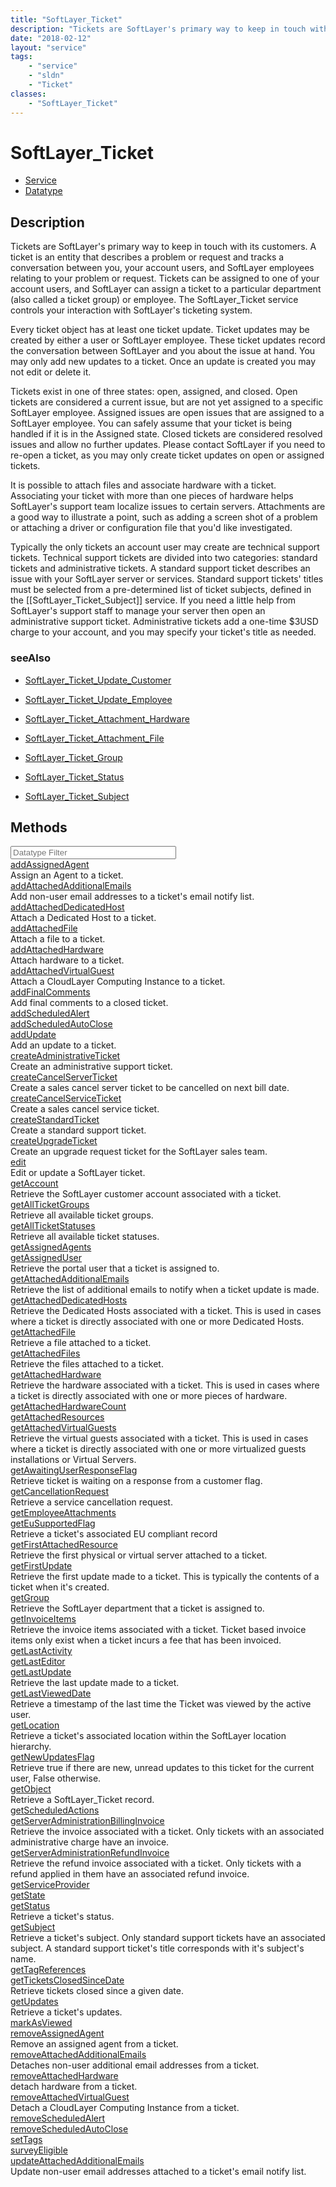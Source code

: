 ```yaml
---
title: "SoftLayer_Ticket"
description: "Tickets are SoftLayer's primary way to keep in touch with its customers. A ticket is an entity that describes a problem... "
date: "2018-02-12"
layout: "service"
tags:
    - "service"
    - "sldn"
    - "Ticket"
classes:
    - "SoftLayer_Ticket"
---
```

# SoftLayer_Ticket
<div id='service-datatype'>
    <ul id='sldn-reference-tabs'>
    <li id='service'> <a href='/reference/services/SoftLayer_Ticket' >Service</a></li>    <li id='datatype'> <a href='/reference/datatypes/SoftLayer_Ticket' >Datatype</a></li>
    </ul>
</div>

## Description
Tickets are SoftLayer's primary way to keep in touch with its customers. A ticket is an entity that describes a problem or request and tracks a conversation between you, your account users, and SoftLayer employees relating to your problem or request. Tickets can be assigned to one of your account users, and SoftLayer can assign a ticket to a particular department (also called a ticket group) or employee. The SoftLayer_Ticket service controls your interaction with SoftLayer's ticketing system. 

Every ticket object has at least one ticket update. Ticket updates may be created by either a user or SoftLayer employee. These ticket updates record the conversation between SoftLayer and you about the issue at hand. You may only add new updates to a ticket. Once an update is created you may not edit or delete it. 

Tickets exist in one of three states: open, assigned, and closed. Open tickets are considered a current issue, but are not yet assigned to a specific SoftLayer employee. Assigned issues are open issues that are assigned to a SoftLayer employee. You can safely assume that your ticket is being handled if it is in the Assigned state. Closed tickets are considered resolved issues and allow no further updates. Please contact SoftLayer if you need to re-open a ticket, as you may only create ticket updates on open or assigned tickets. 

It is possible to attach files and associate hardware with a ticket. Associating your ticket with more than one pieces of hardware helps SoftLayer's support team localize issues to certain servers. Attachments are a good way to illustrate a point, such as adding a screen shot of a problem or attaching a driver or configuration file that you'd like investigated. 

Typically the only tickets an account user may create are technical support tickets. Technical support tickets are divided into two categories: standard tickets and administrative tickets. A standard support ticket describes an issue with your SoftLayer server or services. Standard support tickets' titles must be selected from a pre-determined list of ticket subjects, defined in the [[SoftLayer_Ticket_Subject]] service. If you need a little help from SoftLayer's support staff to manage your server then open an administrative support ticket. Administrative tickets add a one-time $3USD charge to your account, and you may specify your ticket's title as needed. 



### seeAlso

* [SoftLayer_Ticket_Update_Customer](/reference/datatypes/SoftLayer_Ticket_Update_Customer )


* [SoftLayer_Ticket_Update_Employee](/reference/services/SoftLayer_Ticket_Update_Employee )


* [SoftLayer_Ticket_Attachment_Hardware](/reference/datatypes/SoftLayer_Ticket_Attachment_Hardware )


* [SoftLayer_Ticket_Attachment_File](/reference/services/SoftLayer_Ticket_Attachment_File )


* [SoftLayer_Ticket_Group](/reference/datatypes/SoftLayer_Ticket_Group )


* [SoftLayer_Ticket_Status](/reference/datatypes/SoftLayer_Ticket_Status )


* [SoftLayer_Ticket_Subject](/reference/services/SoftLayer_Ticket_Subject )


        
<div id="properties" class="content">
    <h2>Methods</h2>
    <div class="view-filters">
        <div class="clearfix">
            <div class="search-input-box">
                <input placeholder="Datatype Filter" onkeyup="titleSearch(inputId='edit-combine', divId='method-div', elementClass='method-row')" 
                    type="text" id="edit-combine" value="" size="30" maxlength="128" class="form-text">
            </div>
        </div>
    </div>
    <div id="method-div">
            <div class="method-row">
                        <span class='view-field-title'><a href='/reference/services/SoftLayer_Ticket/addAssignedAgent'> addAssignedAgent</a> </span>
            <div class='views-field-body'>Assign an Agent to a ticket.</div>
        </div>
            <div class="method-row">
                        <span class='view-field-title'><a href='/reference/services/SoftLayer_Ticket/addAttachedAdditionalEmails'> addAttachedAdditionalEmails</a> </span>
            <div class='views-field-body'>Add non-user email addresses to a ticket's email notify list.</div>
        </div>
            <div class="method-row">
                        <span class='view-field-title'><a href='/reference/services/SoftLayer_Ticket/addAttachedDedicatedHost'> addAttachedDedicatedHost</a> </span>
            <div class='views-field-body'>Attach a Dedicated Host to a ticket.</div>
        </div>
            <div class="method-row">
                        <span class='view-field-title'><a href='/reference/services/SoftLayer_Ticket/addAttachedFile'> addAttachedFile</a> </span>
            <div class='views-field-body'>Attach a file to a ticket.</div>
        </div>
            <div class="method-row">
                        <span class='view-field-title'><a href='/reference/services/SoftLayer_Ticket/addAttachedHardware'> addAttachedHardware</a> </span>
            <div class='views-field-body'>Attach hardware to a ticket.</div>
        </div>
            <div class="method-row">
                        <span class='view-field-title'><a href='/reference/services/SoftLayer_Ticket/addAttachedVirtualGuest'> addAttachedVirtualGuest</a> </span>
            <div class='views-field-body'>Attach a CloudLayer Computing Instance to a ticket.</div>
        </div>
            <div class="method-row">
                        <span class='view-field-title'><a href='/reference/services/SoftLayer_Ticket/addFinalComments'> addFinalComments</a> </span>
            <div class='views-field-body'>Add final comments to a closed ticket.</div>
        </div>
            <div class="method-row">
                        <span class='view-field-title'><a href='/reference/services/SoftLayer_Ticket/addScheduledAlert'> addScheduledAlert</a> </span>
            <div class='views-field-body'></div>
        </div>
            <div class="method-row">
                        <span class='view-field-title'><a href='/reference/services/SoftLayer_Ticket/addScheduledAutoClose'> addScheduledAutoClose</a> </span>
            <div class='views-field-body'></div>
        </div>
            <div class="method-row">
                        <span class='view-field-title'><a href='/reference/services/SoftLayer_Ticket/addUpdate'> addUpdate</a> </span>
            <div class='views-field-body'>Add an update to a ticket.</div>
        </div>
            <div class="method-row">
                        <span class='view-field-title'><a href='/reference/services/SoftLayer_Ticket/createAdministrativeTicket'> createAdministrativeTicket</a> </span>
            <div class='views-field-body'>Create an administrative support ticket.</div>
        </div>
            <div class="method-row">
                        <span class='view-field-title'><a href='/reference/services/SoftLayer_Ticket/createCancelServerTicket'> createCancelServerTicket</a> </span>
            <div class='views-field-body'>Create a sales cancel server ticket to be cancelled on next bill date.</div>
        </div>
            <div class="method-row">
                        <span class='view-field-title'><a href='/reference/services/SoftLayer_Ticket/createCancelServiceTicket'> createCancelServiceTicket</a> </span>
            <div class='views-field-body'>Create a sales cancel service ticket.</div>
        </div>
            <div class="method-row">
                        <span class='view-field-title'><a href='/reference/services/SoftLayer_Ticket/createStandardTicket'> createStandardTicket</a> </span>
            <div class='views-field-body'>Create a standard support ticket.</div>
        </div>
            <div class="method-row">
                        <span class='view-field-title'><a href='/reference/services/SoftLayer_Ticket/createUpgradeTicket'> createUpgradeTicket</a> </span>
            <div class='views-field-body'>Create an upgrade request ticket for the SoftLayer sales team.</div>
        </div>
            <div class="method-row">
                        <span class='view-field-title'><a href='/reference/services/SoftLayer_Ticket/edit'> edit</a> </span>
            <div class='views-field-body'>Edit or update a SoftLayer ticket.</div>
        </div>
            <div class="method-row">
                        <span class='view-field-title'><a href='/reference/services/SoftLayer_Ticket/getAccount'> getAccount</a> </span>
            <div class='views-field-body'>Retrieve the SoftLayer customer account associated with a ticket.</div>
        </div>
            <div class="method-row">
                        <span class='view-field-title'><a href='/reference/services/SoftLayer_Ticket/getAllTicketGroups'> getAllTicketGroups</a> </span>
            <div class='views-field-body'>Retrieve all available ticket groups. </div>
        </div>
            <div class="method-row">
                        <span class='view-field-title'><a href='/reference/services/SoftLayer_Ticket/getAllTicketStatuses'> getAllTicketStatuses</a> </span>
            <div class='views-field-body'>Retrieve all available ticket statuses. </div>
        </div>
            <div class="method-row">
                        <span class='view-field-title'><a href='/reference/services/SoftLayer_Ticket/getAssignedAgents'> getAssignedAgents</a> </span>
            <div class='views-field-body'></div>
        </div>
            <div class="method-row">
                        <span class='view-field-title'><a href='/reference/services/SoftLayer_Ticket/getAssignedUser'> getAssignedUser</a> </span>
            <div class='views-field-body'>Retrieve the portal user that a ticket is assigned to.</div>
        </div>
            <div class="method-row">
                        <span class='view-field-title'><a href='/reference/services/SoftLayer_Ticket/getAttachedAdditionalEmails'> getAttachedAdditionalEmails</a> </span>
            <div class='views-field-body'>Retrieve the list of additional emails to notify when a ticket update is made.</div>
        </div>
            <div class="method-row">
                        <span class='view-field-title'><a href='/reference/services/SoftLayer_Ticket/getAttachedDedicatedHosts'> getAttachedDedicatedHosts</a> </span>
            <div class='views-field-body'>Retrieve the Dedicated Hosts associated with a ticket. This is used in cases where a ticket is directly associated with one or more Dedicated Hosts.</div>
        </div>
            <div class="method-row">
                        <span class='view-field-title'><a href='/reference/services/SoftLayer_Ticket/getAttachedFile'> getAttachedFile</a> </span>
            <div class='views-field-body'>Retrieve a file attached to a ticket.</div>
        </div>
            <div class="method-row">
                        <span class='view-field-title'><a href='/reference/services/SoftLayer_Ticket/getAttachedFiles'> getAttachedFiles</a> </span>
            <div class='views-field-body'>Retrieve the files attached to a ticket.</div>
        </div>
            <div class="method-row">
                        <span class='view-field-title'><a href='/reference/services/SoftLayer_Ticket/getAttachedHardware'> getAttachedHardware</a> </span>
            <div class='views-field-body'>Retrieve the hardware associated with a ticket. This is used in cases where a ticket is directly associated with one or more pieces of hardware.</div>
        </div>
            <div class="method-row">
                        <span class='view-field-title'><a href='/reference/services/SoftLayer_Ticket/getAttachedHardwareCount'> getAttachedHardwareCount</a> </span>
            <div class='views-field-body'></div>
        </div>
            <div class="method-row">
                        <span class='view-field-title'><a href='/reference/services/SoftLayer_Ticket/getAttachedResources'> getAttachedResources</a> </span>
            <div class='views-field-body'></div>
        </div>
            <div class="method-row">
                        <span class='view-field-title'><a href='/reference/services/SoftLayer_Ticket/getAttachedVirtualGuests'> getAttachedVirtualGuests</a> </span>
            <div class='views-field-body'>Retrieve the virtual guests associated with a ticket. This is used in cases where a ticket is directly associated with one or more virtualized guests installations or Virtual Servers.</div>
        </div>
            <div class="method-row">
                        <span class='view-field-title'><a href='/reference/services/SoftLayer_Ticket/getAwaitingUserResponseFlag'> getAwaitingUserResponseFlag</a> </span>
            <div class='views-field-body'>Retrieve ticket is waiting on a response from a customer flag.</div>
        </div>
            <div class="method-row">
                        <span class='view-field-title'><a href='/reference/services/SoftLayer_Ticket/getCancellationRequest'> getCancellationRequest</a> </span>
            <div class='views-field-body'>Retrieve a service cancellation request.</div>
        </div>
            <div class="method-row">
                        <span class='view-field-title'><a href='/reference/services/SoftLayer_Ticket/getEmployeeAttachments'> getEmployeeAttachments</a> </span>
            <div class='views-field-body'></div>
        </div>
            <div class="method-row">
                        <span class='view-field-title'><a href='/reference/services/SoftLayer_Ticket/getEuSupportedFlag'> getEuSupportedFlag</a> </span>
            <div class='views-field-body'>Retrieve a ticket's associated EU compliant record</div>
        </div>
            <div class="method-row">
                        <span class='view-field-title'><a href='/reference/services/SoftLayer_Ticket/getFirstAttachedResource'> getFirstAttachedResource</a> </span>
            <div class='views-field-body'>Retrieve the first physical or virtual server attached to a ticket.</div>
        </div>
            <div class="method-row">
                        <span class='view-field-title'><a href='/reference/services/SoftLayer_Ticket/getFirstUpdate'> getFirstUpdate</a> </span>
            <div class='views-field-body'>Retrieve the first update made to a ticket. This is typically the contents of a ticket when it's created.</div>
        </div>
            <div class="method-row">
                        <span class='view-field-title'><a href='/reference/services/SoftLayer_Ticket/getGroup'> getGroup</a> </span>
            <div class='views-field-body'>Retrieve the SoftLayer department that a ticket is assigned to.</div>
        </div>
            <div class="method-row">
                        <span class='view-field-title'><a href='/reference/services/SoftLayer_Ticket/getInvoiceItems'> getInvoiceItems</a> </span>
            <div class='views-field-body'>Retrieve the invoice items associated with a ticket. Ticket based invoice items only exist when a ticket incurs a fee that has been invoiced.</div>
        </div>
            <div class="method-row">
                        <span class='view-field-title'><a href='/reference/services/SoftLayer_Ticket/getLastActivity'> getLastActivity</a> </span>
            <div class='views-field-body'></div>
        </div>
            <div class="method-row">
                        <span class='view-field-title'><a href='/reference/services/SoftLayer_Ticket/getLastEditor'> getLastEditor</a> </span>
            <div class='views-field-body'></div>
        </div>
            <div class="method-row">
                        <span class='view-field-title'><a href='/reference/services/SoftLayer_Ticket/getLastUpdate'> getLastUpdate</a> </span>
            <div class='views-field-body'>Retrieve the last update made to a ticket.</div>
        </div>
            <div class="method-row">
                        <span class='view-field-title'><a href='/reference/services/SoftLayer_Ticket/getLastViewedDate'> getLastViewedDate</a> </span>
            <div class='views-field-body'>Retrieve a timestamp of the last time the Ticket was viewed by the active user.</div>
        </div>
            <div class="method-row">
                        <span class='view-field-title'><a href='/reference/services/SoftLayer_Ticket/getLocation'> getLocation</a> </span>
            <div class='views-field-body'>Retrieve a ticket's associated location within the SoftLayer location hierarchy.</div>
        </div>
            <div class="method-row">
                        <span class='view-field-title'><a href='/reference/services/SoftLayer_Ticket/getNewUpdatesFlag'> getNewUpdatesFlag</a> </span>
            <div class='views-field-body'>Retrieve true if there are new, unread updates to this ticket for the current user, False otherwise.</div>
        </div>
            <div class="method-row">
                        <span class='view-field-title'><a href='/reference/services/SoftLayer_Ticket/getObject'> getObject</a> </span>
            <div class='views-field-body'>Retrieve a SoftLayer_Ticket record.</div>
        </div>
            <div class="method-row">
                        <span class='view-field-title'><a href='/reference/services/SoftLayer_Ticket/getScheduledActions'> getScheduledActions</a> </span>
            <div class='views-field-body'></div>
        </div>
            <div class="method-row">
                        <span class='view-field-title'><a href='/reference/services/SoftLayer_Ticket/getServerAdministrationBillingInvoice'> getServerAdministrationBillingInvoice</a> </span>
            <div class='views-field-body'>Retrieve the invoice associated with a ticket. Only tickets with an associated administrative charge have an invoice.</div>
        </div>
            <div class="method-row">
                        <span class='view-field-title'><a href='/reference/services/SoftLayer_Ticket/getServerAdministrationRefundInvoice'> getServerAdministrationRefundInvoice</a> </span>
            <div class='views-field-body'>Retrieve the refund invoice associated with a ticket. Only tickets with a refund applied in them have an associated refund invoice.</div>
        </div>
            <div class="method-row">
                        <span class='view-field-title'><a href='/reference/services/SoftLayer_Ticket/getServiceProvider'> getServiceProvider</a> </span>
            <div class='views-field-body'></div>
        </div>
            <div class="method-row">
                        <span class='view-field-title'><a href='/reference/services/SoftLayer_Ticket/getState'> getState</a> </span>
            <div class='views-field-body'></div>
        </div>
            <div class="method-row">
                        <span class='view-field-title'><a href='/reference/services/SoftLayer_Ticket/getStatus'> getStatus</a> </span>
            <div class='views-field-body'>Retrieve a ticket's status.</div>
        </div>
            <div class="method-row">
                        <span class='view-field-title'><a href='/reference/services/SoftLayer_Ticket/getSubject'> getSubject</a> </span>
            <div class='views-field-body'>Retrieve a ticket's subject. Only standard support tickets have an associated subject. A standard support ticket's title corresponds with it's subject's name.</div>
        </div>
            <div class="method-row">
                        <span class='view-field-title'><a href='/reference/services/SoftLayer_Ticket/getTagReferences'> getTagReferences</a> </span>
            <div class='views-field-body'></div>
        </div>
            <div class="method-row">
                        <span class='view-field-title'><a href='/reference/services/SoftLayer_Ticket/getTicketsClosedSinceDate'> getTicketsClosedSinceDate</a> </span>
            <div class='views-field-body'>Retrieve tickets closed since a given date. </div>
        </div>
            <div class="method-row">
                        <span class='view-field-title'><a href='/reference/services/SoftLayer_Ticket/getUpdates'> getUpdates</a> </span>
            <div class='views-field-body'>Retrieve a ticket's updates.</div>
        </div>
            <div class="method-row">
                        <span class='view-field-title'><a href='/reference/services/SoftLayer_Ticket/markAsViewed'> markAsViewed</a> </span>
            <div class='views-field-body'></div>
        </div>
            <div class="method-row">
                        <span class='view-field-title'><a href='/reference/services/SoftLayer_Ticket/removeAssignedAgent'> removeAssignedAgent</a> </span>
            <div class='views-field-body'>Remove an assigned agent from a ticket.</div>
        </div>
            <div class="method-row">
                        <span class='view-field-title'><a href='/reference/services/SoftLayer_Ticket/removeAttachedAdditionalEmails'> removeAttachedAdditionalEmails</a> </span>
            <div class='views-field-body'>Detaches non-user additional email addresses from a ticket.</div>
        </div>
            <div class="method-row">
                        <span class='view-field-title'><a href='/reference/services/SoftLayer_Ticket/removeAttachedHardware'> removeAttachedHardware</a> </span>
            <div class='views-field-body'>detach hardware from a ticket.</div>
        </div>
            <div class="method-row">
                        <span class='view-field-title'><a href='/reference/services/SoftLayer_Ticket/removeAttachedVirtualGuest'> removeAttachedVirtualGuest</a> </span>
            <div class='views-field-body'>Detach a CloudLayer Computing Instance from a ticket.</div>
        </div>
            <div class="method-row">
                        <span class='view-field-title'><a href='/reference/services/SoftLayer_Ticket/removeScheduledAlert'> removeScheduledAlert</a> </span>
            <div class='views-field-body'></div>
        </div>
            <div class="method-row">
                        <span class='view-field-title'><a href='/reference/services/SoftLayer_Ticket/removeScheduledAutoClose'> removeScheduledAutoClose</a> </span>
            <div class='views-field-body'></div>
        </div>
            <div class="method-row">
                        <span class='view-field-title'><a href='/reference/services/SoftLayer_Ticket/setTags'> setTags</a> </span>
            <div class='views-field-body'></div>
        </div>
            <div class="method-row">
                        <span class='view-field-title'><a href='/reference/services/SoftLayer_Ticket/surveyEligible'> surveyEligible</a> </span>
            <div class='views-field-body'></div>
        </div>
            <div class="method-row">
                        <span class='view-field-title'><a href='/reference/services/SoftLayer_Ticket/updateAttachedAdditionalEmails'> updateAttachedAdditionalEmails</a> </span>
            <div class='views-field-body'>Update non-user email addresses attached to a ticket's email notify list.</div>
        </div>
        </div>
</div>


